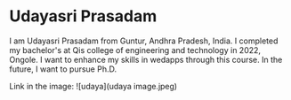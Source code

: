 # Udayasri Prasadam

I am Udayasri Prasadam from Guntur, Andhra Pradesh, India. I completed my bachelor's at Qis college of engineering and technology in 2022, Ongole. I want to enhance my skills in wedapps through this course. In the future, I want to pursue Ph.D.

Link in the image: ![udaya](udaya image.jpeg)
